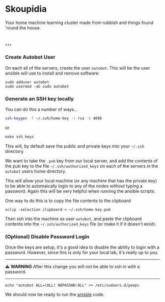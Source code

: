 # Skoupidia

Your home machine learning cluster made from rubbish and things found 'round the house.

## ...

### Create Autobot User

On each all of the servers, create the user `autobot`. This will be the user ansible will use to install and remove software:

```
sudo adduser autobot
sudo usermod -aG sudo autobot
```

### Generate an SSH key locally

You can do this a number of ways...

```bash
ssh-keygen -f ~/.ssh/home-key -t rsa -b 4096
```

or

```bash
make ssh_keys
```

This will, by default save the public and private keys into your `~/.ssh` directory. 

We want to take the `.pub` key from our local server, and add the contents of the pub key to the file `~/.ssh/authorized_keys` on each of the servers in the `autobot` users home directory.

This will allow your local machine (or any machine that has the private key) to be able to automaically login to any of the nodes without typing a password. Again this will be very helpful when running the ansible scripts.

One way to do this is to copy the file contents to the clipboard

```
xclip -selection clipboard < ~/.ssh/home-key.pub
```

Then ssh into the machine as user `autobot`, and paste the clipboard contents into the `~/.ssh/authorized_keys` file (or make it if it doesn't exist).

### (Optional) Disable Password Login

Once the keys are setup, it's a good idea to disable the ability to login with a password. However, since this is only for your local lab, it's really up to you.

---

⚠️ **WARNING** After this change you will not be able to ssh in with a password.

---

```
echo "autobot ALL=(ALL) NOPASSWD:ALL" >> /etc/sudoers.d/peeps
```

We should now be ready to run the [anisble](./ansible/README.md) code.
